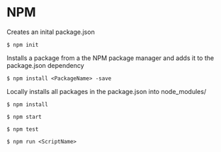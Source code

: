 # NPM
Creates an inital package.json
```
$ npm init
```

Installs a package from a the NPM package manager and adds it to the package.json dependency
```
$ npm install <PackageName> -save
```

Locally installs all packages in the package.json into node_modules/
```
$ npm install
```

```
$ npm start
```

```
$ npm test
```

```
$ npm run <ScriptName>
```